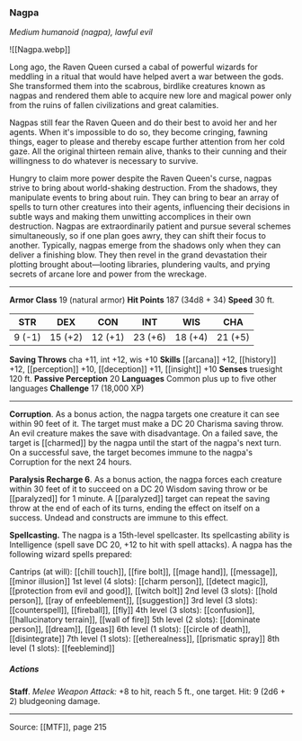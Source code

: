 ### Nagpa
_Medium humanoid (nagpa), lawful evil_

![[Nagpa.webp]]

Long ago, the Raven Queen cursed a cabal of powerful wizards for meddling in a ritual that would have helped avert a war between the gods. She transformed them into the scabrous, birdlike creatures known as nagpas and rendered them able to acquire new lore and magical power only from the ruins of fallen civilizations and great calamities.

Nagpas still fear the Raven Queen and do their best to avoid her and her agents. When it's impossible to do so, they become cringing, fawning things, eager to please and thereby escape further attention from her cold gaze. All the original thirteen remain alive, thanks to their cunning and their willingness to do whatever is necessary to survive.

Hungry to claim more power despite the Raven Queen's curse, nagpas strive to bring about world-shaking destruction. From the shadows, they manipulate events to bring about ruin. They can bring to bear an array of spells to turn other creatures into their agents, influencing their decisions in subtle ways and making them unwitting accomplices in their own destruction. Nagpas are extraordinarily patient and pursue several schemes simultaneously, so if one plan goes awry, they can shift their focus to another. Typically, nagpas emerge from the shadows only when they can deliver a finishing blow. They then revel in the grand devastation their plotting brought about—looting libraries, plundering vaults, and prying secrets of arcane lore and power from the wreckage.



---

**Armor Class** 19 (natural armor)
**Hit Points** 187 (34d8 + 34)
**Speed** 30 ft.

| STR     | DEX     | CON     | INT     | WIS     | CHA     |
|---------|---------|---------|---------|---------|---------|
| 9 (-1) | 15 (+2) | 12 (+1) | 23 (+6) | 18 (+4) | 21 (+5) |

**Saving Throws** cha +11, int +12, wis +10
**Skills** [[arcana]] +12, [[history]] +12, [[perception]] +10, [[deception]] +11, [[insight]] +10
**Senses** truesight 120 ft.
**Passive Perception** 20
**Languages** Common plus up to five other languages
**Challenge** 17 (18,000 XP)

---

**Corruption**. As a bonus action, the nagpa targets one creature it can see within 90 feet of it. The target must make a DC 20 Charisma saving throw. An evil creature makes the save with disadvantage. On a failed save, the target is [[charmed]] by the nagpa until the start of the nagpa's next turn. On a successful save, the target becomes immune to the nagpa's Corruption for the next 24 hours.

**Paralysis Recharge 6**. As a bonus action, the nagpa forces each creature within 30 feet of it to succeed on a DC 20 Wisdom saving throw or be [[paralyzed]] for 1 minute. A [[paralyzed]] target can repeat the saving throw at the end of each of its turns, ending the effect on itself on a success. Undead and constructs are immune to this effect.

**Spellcasting.** The nagpa is a 15th-level spellcaster. Its spellcasting ability is Intelligence (spell save DC 20, +12 to hit with spell attacks). A nagpa has the following wizard spells prepared:

Cantrips (at will): [[chill touch]], [[fire bolt]], [[mage hand]], [[message]], [[minor illusion]]
1st level (4 slots): [[charm person]], [[detect magic]], [[protection from evil and good]], [[witch bolt]]
2nd level (3 slots): [[hold person]], [[ray of enfeeblement]], [[suggestion]]
3rd level (3 slots): [[counterspell]], [[fireball]], [[fly]]
4th level (3 slots): [[confusion]], [[hallucinatory terrain]], [[wall of fire]]
5th level (2 slots): [[dominate person]], [[dream]], [[geas]]
6th level (1 slots): [[circle of death]], [[disintegrate]]
7th level (1 slots): [[etherealness]], [[prismatic spray]]
8th level (1 slots): [[feeblemind]]

##### Actions
**Staff**. _Melee Weapon Attack:_ +8 to hit, reach 5 ft., one target. Hit: 9 (2d6 + 2) bludgeoning damage.


---

Source: [[MTF]], page 215